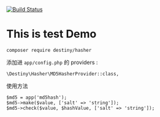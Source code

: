 [![Build Status](https://travis-ci.org/DestinyLuo/laravel-package-develp-demo.svg?branch=master)](https://travis-ci.org/DestinyLuo/laravel-package-develp-demo)

# This is test Demo

```angular2html
composer require destiny/hasher
```

添加进 `app/config.php` 的 providers :

```angular2html
\Destiny\Hasher\MD5HasherProvider::class,
```

使用方法

```angular2html
$md5 = app('md5hash');
$md5->make($value, ['salt' => 'string']);
$md5->check($value, $hashValue, ['salt' => 'string']);
```